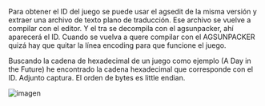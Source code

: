 Para obtener el ID del juego se puede usar el agsedit de la misma versión y extraer una archivo de texto plano de traducción.
Ese archivo se vuelve a compilar con el editor. Y el tra se decompila con el agsunpacker, ahí aparecerá el ID.
Cuando se vuelva a quere compilar con el AGSUNPACKER quizá hay que quitar la línea encoding para que funcione el juego.

Buscando la cadena de hexadecimal de un juego como ejemplo (A Day in the Future) he encontrado la cadena hexadecimal que
corresponde con el ID. Adjunto captura. El orden de bytes es little endian.

![imagen](https://github.com/user-attachments/assets/d13036df-7ca8-4d68-a74f-4d72aa48542a)

